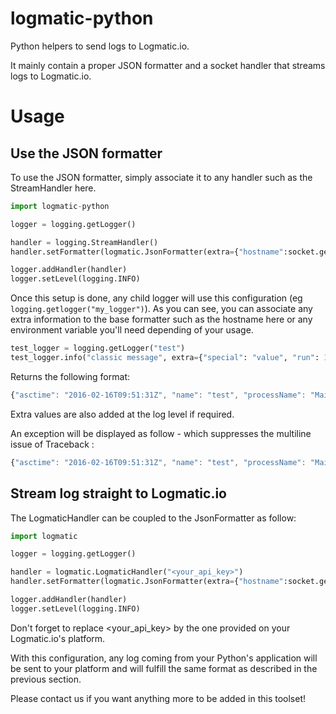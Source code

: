 # logmatic-python
Python helpers to send logs to Logmatic.io.

It mainly contain a proper JSON formatter and a socket handler that streams logs to Logmatic.io.

# Usage

## Use the JSON formatter

To use the JSON formatter, simply associate it to any handler such as the StreamHandler here.

```python
import logmatic-python

logger = logging.getLogger()

handler = logging.StreamHandler()
handler.setFormatter(logmatic.JsonFormatter(extra={"hostname":socket.gethostname()}))

logger.addHandler(handler)
logger.setLevel(logging.INFO)
```

Once this setup is done, any child logger will use this configuration (eg `logging.getlogger("my_logger")`). As you can see, you can associate any extra information to the base formatter such as the hostname here or any environment variable you'll need depending of your usage.

```python
test_logger = logging.getLogger("test")
test_logger.info("classic message", extra={"special": "value", "run": 12})
```

Returns the following format:
```javascript
{"asctime": "2016-02-16T09:51:31Z", "name": "test", "processName": "MainProcess", "filename": "write_in_console.py", "funcName": "<module>", "levelname": "INFO", "lineno": 20, "module": "write_in_console", "threadName": "MainThread", "message": "classic message", "special": "value", "run": 12, "timestamp": "2016-02-16T09:51:31Z", "hostname": "<your_hostname>"}
```

Extra values are also added at the log level if required.

An exception will be displayed as follow - which suppresses the multiline issue of Traceback :
```javascript
{"asctime": "2016-02-16T09:51:31Z", "name": "test", "processName": "MainProcess", "filename": "write_in_console.py", "funcName": "exception_test", "levelname": "ERROR", "lineno": 26, "module": "write_in_console", "threadName": "MainThread", "message": "This is a fake exception", "exc_info": "Traceback (most recent call last):\n  File \"test/write_in_console.py\", line 24, in exception_test\n    raise Exception('test')\nException: test", "timestamp": "2016-02-16T09:51:31Z", "hostname": "<your_hostname>"}
```

## Stream log straight to Logmatic.io

The LogmaticHandler can be coupled to the JsonFormatter as follow:

```python
import logmatic

logger = logging.getLogger()

handler = logmatic.LogmaticHandler("<your_api_key>")
handler.setFormatter(logmatic.JsonFormatter(extra={"hostname":socket.gethostname()}))

logger.addHandler(handler)
logger.setLevel(logging.INFO)
```

Don't forget to replace <your_api_key> by the one provided on your Logmatic.io's platform.

With this configuration, any log coming from your Python's application will be sent to your platform and will fulfill the same format as described in the previous section.

Please contact us if you want anything more to be added in this toolset!
